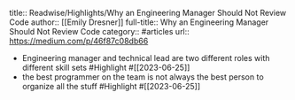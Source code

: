 title:: Readwise/Highlights/Why an Engineering Manager Should Not Review Code
author:: [[Emily Dresner]]
full-title:: Why an Engineering Manager Should Not Review Code
category:: #articles
url:: https://medium.com/p/46f87c08db66

- Engineering manager and technical lead are two different roles with different skill sets #Highlight #[[2023-06-25]]
- the best programmer on the team is not always the best person to organize all the stuff #Highlight #[[2023-06-25]]